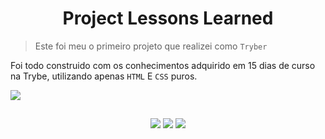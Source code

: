 <h1 align="center">
  Project Lessons Learned
</h1>

> Este foi meu o primeiro projeto que realizei como `Tryber`

Foi todo construido com os conhecimentos adquirido em 15 dias de curso na Trybe, utilizando apenas `HTML`  E `CSS` puros.


<img align="center" src="./img/Project-Lessons-Learned-(1366-768).gif" >

##

<div align="center">
  <a href = "https://www.instagram.com/miguel_retroz/"><img src="https://img.shields.io/badge/Instagram-E4405F?style=for-the-badge&logo=instagram&logoColor=white" target="_blank"></a>
  <a href = "mailto:contato.miguelretroz@gmail.com"><img src="https://img.shields.io/badge/-Gmail-%23333?style=for-the-badge&logo=gmail&logoColor=white" target="_blank"></a>
  <a href="https://www.linkedin.com/in/miguelretroz/" target="_blank">
    <img src="https://img.shields.io/badge/LinkedIn-0077B5?style=for-the-badge&logo=linkedin&logoColor=white">
  </a>
</div>